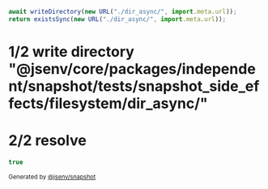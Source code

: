 ```js
await writeDirectory(new URL("./dir_async/", import.meta.url));
return existsSync(new URL("./dir_async/", import.meta.url));
```

# 1/2 write directory "@jsenv/core/packages/independent/snapshot/tests/snapshot_side_effects/filesystem/dir_async/"

# 2/2 resolve

```js
true
```

<sub>
  Generated by <a href="https://github.com/jsenv/core/tree/main/packages/independent/snapshot">@jsenv/snapshot</a>
</sub>
